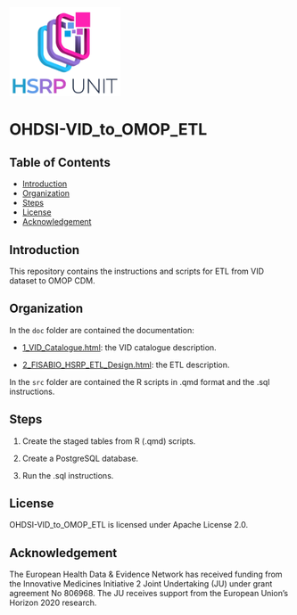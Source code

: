 <img src="logo_grupo.png" alt="Logo" width="200">

# OHDSI-VID_to_OMOP_ETL

## Table of Contents

- [Introduction](#introduction)
- [Organization](#organization)
- [Steps](#steps)
- [License](#license)
- [Acknowledgement](#acknowledgement)

## Introduction

This repository contains the instructions and scripts for ETL from VID dataset to OMOP CDM.

## Organization

In the `doc` folder are contained the documentation: 

- [1_VID_Catalogue.html](doc/1_VID_Catalogue.html): the VID catalogue description.

- [2_FISABIO_HSRP_ETL_Design.html](doc/2_FISABIO_HSRP_ETL_Design.html): the ETL description.

In the `src` folder are contained the R scripts in .qmd format and the .sql instructions.

## Steps

1. Create the staged tables from R (.qmd) scripts.

2. Create a PostgreSQL database.

3. Run the .sql instructions.

## License

OHDSI-VID_to_OMOP_ETL is licensed under Apache License 2.0.

## Acknowledgement

The European Health Data & Evidence Network has received funding from the Innovative Medicines Initiative 2 Joint Undertaking (JU) under grant agreement No 806968. The JU receives support from the European Union’s Horizon 2020 research.